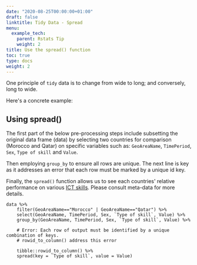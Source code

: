 ```yaml
---
date: "2020-08-25T00:00:00+01:00"
draft: false
linktitle: Tidy Data - Spread
menu:
  example_tech:
    parent: Rstats Tip
    weight: 2
title: Use the spread() function
toc: true
type: docs
weight: 2
---
```


One principle of `tidy` data is to change from wide to long; and conversely, long to wide. 

Here's a concrete example:

## Using spread()

The first part of the below pre-processing steps include subsetting the original data frame (data) by selecting two countries for comparison (Morocco and Qatar) on specific variables such as: `GeoAreaName`, `TimePeriod`, `Sex`, `Type of skill` and `Value`. 

Then employing `group_by` to ensure all rows are unique. The next line is key as it addresses an error that each row must be marked by a unique id key.

Finally, the `spread()` function allows us to see each countries' relative performance on various [ICT skills](http://tcg.uis.unesco.org/4-4-1-proportion-of-youth-and-adults-with-information-and-communications-technology-ict-skills-by-type-of-skill/). Please consult meta-data for more details. 

```
data %>%
    filter(GeoAreaName=="Morocco" | GeoAreaName=="Qatar") %>% 
    select(GeoAreaName, TimePeriod, Sex, `Type of skill`, Value) %>%
    group_by(GeoAreaName, TimePeriod, Sex, `Type of skill`, Value) %>%
	
    # Error: Each row of output must be identified by a unique combination of keys.
    # rowid_to_column() address this error
	
    tibble::rowid_to_column() %>%
    spread(key = `Type of skill`, value = Value)

```